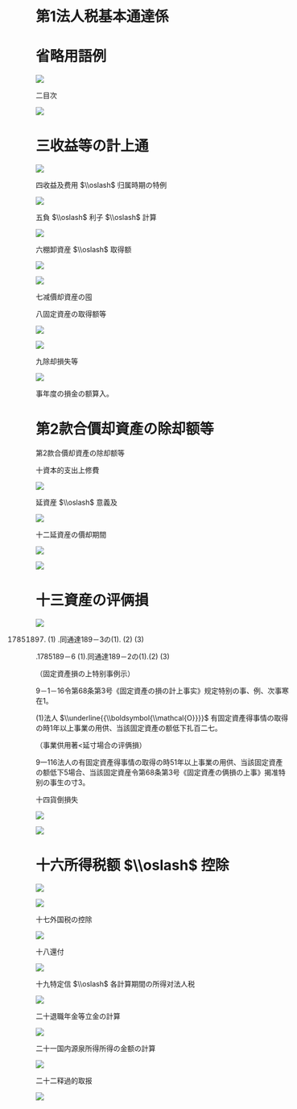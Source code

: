 # 第1法人税基本通達係

# 省略用語例

![](https://www.nta.go.jp/tmp/ffd7bc66-edb5-405b-835e-26f35fef74d1/images/11dc9966c327e4327b0e51e4e61efb5844f2a84e202e76e62e21fbf0955facf1.jpg)

二目次

![](https://www.nta.go.jp/tmp/ffd7bc66-edb5-405b-835e-26f35fef74d1/images/de54715b59b4dc41b2c5cfb63f43deebdc54a567300ecb15f998d0e978254828.jpg)

# 三收益等の計上通

![](https://www.nta.go.jp/tmp/ffd7bc66-edb5-405b-835e-26f35fef74d1/images/729013aa80c86242c34c32abab70d9b15af97f5045e5fe8ee7494f57d55be7b7.jpg)

四收益及费用 $\\oslash$ 归属時期の特例

![](https://www.nta.go.jp/tmp/ffd7bc66-edb5-405b-835e-26f35fef74d1/images/b67e9cd7b04b19045cb55adf85c7ef209d9037c95c9d194864d69a76d2170f1c.jpg)

五負 $\\oslash$ 利子 $\\oslash$ 計算

![](https://www.nta.go.jp/tmp/ffd7bc66-edb5-405b-835e-26f35fef74d1/images/42c2c4556ba461b73b2eb4da90409979f864e74b4c459d26dfeede5ef1a21e76.jpg)

六棚卸資産 $\\oslash$ 取得额

![](https://www.nta.go.jp/tmp/ffd7bc66-edb5-405b-835e-26f35fef74d1/images/6cf59709637262cecb7af973bc2924b79e0e2c3eefb4cc4fa0a07c9fec919646.jpg)

![](https://www.nta.go.jp/tmp/ffd7bc66-edb5-405b-835e-26f35fef74d1/images/4734515f8a18ce22545c363e67c4f88c211555152533e7c24b20035e7d273341.jpg)

七减價却資産の囤

八固定資産の取得额等

![](https://www.nta.go.jp/tmp/ffd7bc66-edb5-405b-835e-26f35fef74d1/images/175971f20943e0ae26dc02ae9e8da1f03df646301de6aee11efaf04aaf1b2038.jpg)

![](https://www.nta.go.jp/tmp/ffd7bc66-edb5-405b-835e-26f35fef74d1/images/d0258e545a468e6ee4286a99eea83805de93e9f4a5847142df1ddf236acd3e86.jpg)

九除却損失等

![](https://www.nta.go.jp/tmp/ffd7bc66-edb5-405b-835e-26f35fef74d1/images/96693b6104774b77d8d0b410037a954904c859559c21354f25305fbc98fd471a.jpg)

事年度の損金の额算入。

# 第2款合價却資產の除却额等

第2款合價却資產の除却额等

十資本的支出上修費

![](https://www.nta.go.jp/tmp/ffd7bc66-edb5-405b-835e-26f35fef74d1/images/a2a73d56f60cf6fcc9f5dfcb3d0d1bd474f9d388327991e4cfb10b1299ad7379.jpg)

延資産 $\\oslash$ 意義及

![](https://www.nta.go.jp/tmp/ffd7bc66-edb5-405b-835e-26f35fef74d1/images/3dadfea72ef31479b3942a6ffc01c0532506d695c10e4199a00707e3d1c1a437.jpg)

十二延資産の價却期間

![](https://www.nta.go.jp/tmp/ffd7bc66-edb5-405b-835e-26f35fef74d1/images/4af6517df16ecdc633bbe2812b308c3663b136fa544465f9d9772555e0c306ff.jpg)

![](https://www.nta.go.jp/tmp/ffd7bc66-edb5-405b-835e-26f35fef74d1/images/98e1d57509d4cd4be9f056581ef81617bddf6a05b67792117499e1d823a1c1f6.jpg)

# 十三資産の评俩損

![](https://www.nta.go.jp/tmp/ffd7bc66-edb5-405b-835e-26f35fef74d1/images/4ffed0c2ea72564c656c2f3603296a921b45d283dbcdc28ac96642e6fa69ee3a.jpg)

17851897. (1) .同通達189－3の(1). (2) (3)

.1785189－6 (1).同通達189－2の(1).(2) (3)

（固定資產損の上特别事例示）

9－1－16令第68条第3号《固定資產の損の計上事实》规定特别の事、例、次事寒在1。

(1)法人 $\\underline{{\\boldsymbol{\\mathcal{O}}}}$ 有固定資產得事情の取得の時1年以上事業の用供、当該固定資產の额低下扎百二七。

（事業供用著<延寸場合の评俩損）

9一116法人の有固定資產得事情の取得の時51年以上事業の用供、当該固定資產の额低下5場合、当該固定資産令第68条第3号《固定資產の俩損の上事》揭准特别の事生の寸3。

十四貨倒損失

![](https://www.nta.go.jp/tmp/ffd7bc66-edb5-405b-835e-26f35fef74d1/images/d9d79b41f4eb8d803f97a0b8f45a2e10acf36ead62ea1f2b46fce94825be524e.jpg)

![](https://www.nta.go.jp/tmp/ffd7bc66-edb5-405b-835e-26f35fef74d1/images/13a15b02159fc4be8f927392fb11d0251da944baf6328acef3dc9c0159af8f38.jpg)

# 十六所得税额 $\\oslash$ 控除

![](https://www.nta.go.jp/tmp/ffd7bc66-edb5-405b-835e-26f35fef74d1/images/fd285c75de7916c9d02739d5c20b6043eede43ef61a2201fdef01dfff7e5889b.jpg)

![](https://www.nta.go.jp/tmp/ffd7bc66-edb5-405b-835e-26f35fef74d1/images/c86a30b1d0aa637f1b6c8514770c3624508f5c5f3ac4b43db14ea9c37f291259.jpg)

十七外国税の控除

![](https://www.nta.go.jp/tmp/ffd7bc66-edb5-405b-835e-26f35fef74d1/images/8086160ca9f6a3133a56f90e5fb46117191ff498037ae65c1af3c8f057345acd.jpg)

十八還付

![](https://www.nta.go.jp/tmp/ffd7bc66-edb5-405b-835e-26f35fef74d1/images/141f9e5add4578e1284e8fc7c3aeec8a9ed3eeb76b58128b36166c833fba66c6.jpg)

十九特定信 $\\oslash$ 各計算期間の所得对法人税

![](https://www.nta.go.jp/tmp/ffd7bc66-edb5-405b-835e-26f35fef74d1/images/eb72c7fccd82e66756cf25e1d7b4b0f8991ccfb31de677407c122a70b4c5881c.jpg)

二十退職年金等立金の計算

![](https://www.nta.go.jp/tmp/ffd7bc66-edb5-405b-835e-26f35fef74d1/images/86bb0ef85383910c95784938bd7a6ffdd95a7f9acf82290128ba6d01f197008b.jpg)

二十一国内源泉所得所得の金额の計算

![](https://www.nta.go.jp/tmp/ffd7bc66-edb5-405b-835e-26f35fef74d1/images/410f99fdc82413073045c265a145ecaffa22eaaf154a028383f44008eb2c0757.jpg)

二十二释過的取报

![](https://www.nta.go.jp/tmp/ffd7bc66-edb5-405b-835e-26f35fef74d1/images/04c29983fc5170c516478aa667c9c2fa629904cb603b2aa5a455c00a21382a84.jpg)